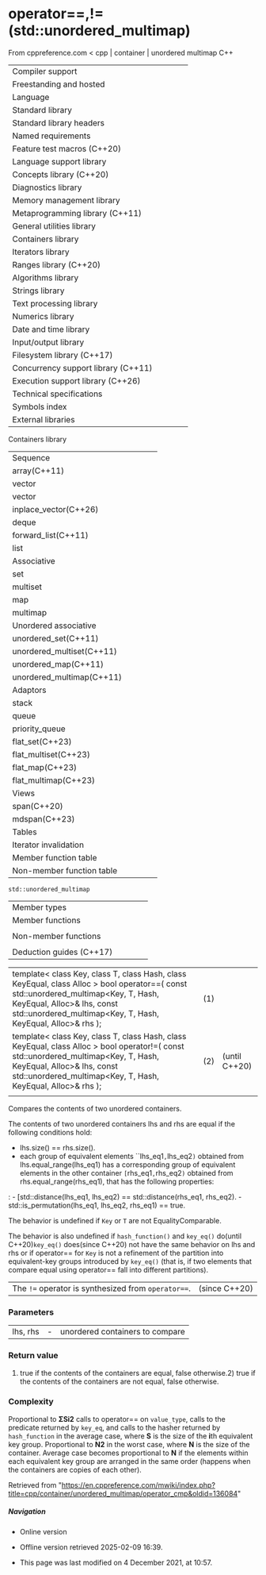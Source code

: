 # operator==,!=(std::unordered_multimap)

From cppreference.com
< cpp‎ | container‎ | unordered multimap
C++

|  |  |  |  |  |
| --- | --- | --- | --- | --- |
| Compiler support | | | | |
| Freestanding and hosted | | | | |
| Language | | | | |
| Standard library | | | | |
| Standard library headers | | | | |
| Named requirements | | | | |
| Feature test macros (C++20) | | | | |
| Language support library | | | | |
| Concepts library (C++20) | | | | |
| Diagnostics library | | | | |
| Memory management library | | | | |
| Metaprogramming library (C++11) | | | | |
| General utilities library | | | | |
| Containers library | | | | |
| Iterators library | | | | |
| Ranges library (C++20) | | | | |
| Algorithms library | | | | |
| Strings library | | | | |
| Text processing library | | | | |
| Numerics library | | | | |
| Date and time library | | | | |
| Input/output library | | | | |
| Filesystem library (C++17) | | | | |
| Concurrency support library (C++11) | | | | |
| Execution support library (C++26) | | | | |
| Technical specifications | | | | |
| Symbols index | | | | |
| External libraries | | | | |

Containers library

|  |  |  |  |  |
| --- | --- | --- | --- | --- |
| Sequence | | | | |
| array(C++11) | | | | |
| vector | | | | |
| vector<bool> | | | | |
| inplace_vector(C++26) | | | | |
| deque | | | | |
| forward_list(C++11) | | | | |
| list | | | | |
| Associative | | | | |
| set | | | | |
| multiset | | | | |
| map | | | | |
| multimap | | | | |
| Unordered associative | | | | |
| unordered_set(C++11) | | | | |
| unordered_multiset(C++11) | | | | |
| unordered_map(C++11) | | | | |
| unordered_multimap(C++11) | | | | |
| Adaptors | | | | |
| stack | | | | |
| queue | | | | |
| priority_queue | | | | |
| flat_set(C++23) | | | | |
| flat_multiset(C++23) | | | | |
| flat_map(C++23) | | | | |
| flat_multimap(C++23) | | | | |
| Views | | | | |
| span(C++20) | | | | |
| mdspan(C++23) | | | | |
| Tables | | | | |
| Iterator invalidation | | | | |
| Member function table | | | | |
| Non-member function table | | | | |

`std::unordered_multimap`

|  |  |  |  |  |
| --- | --- | --- | --- | --- |
| Member types | | | | |
| Member functions | | | | |
| |  |  |  |  |  | | --- | --- | --- | --- | --- | | unordered_multimap::unordered_multimap | | | | | | unordered_multimap::~unordered_multimap | | | | | | unordered_multimap::operator= | | | | | | unordered_multimap::get_allocator | | | | | | Iterators | | | | | | unordered_multimap::beginunordered_multimap::cbegin | | | | | | unordered_multimap::endunordered_multimap::cend | | | | | | Capacity | | | | | | unordered_multimap::size | | | | | | unordered_multimap::max_size | | | | | | unordered_multimap::empty | | | | | | Modifiers | | | | | | unordered_multimap::clear | | | | | | unordered_multimap::insert | | | | | | unordered_multimap::insert_range(C++23) | | | | | | unordered_multimap::emplace | | | | | | unordered_multimap::emplace_hint | | | | | | unordered_multimap::erase | | | | | | unordered_multimap::swap | | | | | | unordered_multimap::extract(C++17) | | | | | | unordered_multimap::merge(C++17) | | | | | | |  |  |  |  |  | | --- | --- | --- | --- | --- | | Lookup | | | | | | unordered_multimap::count | | | | | | unordered_multimap::find | | | | | | unordered_multimap::contains(C++20) | | | | | | unordered_multimap::equal_range | | | | | | Bucket interface | | | | | | unordered_multimap::begin(size_type)unordered_multimap::cbegin(size_type) | | | | | | unordered_multimap::end(size_type)unordered_multimap::cend(size_type) | | | | | | unordered_multimap::bucket_count | | | | | | unordered_multimap::max_bucket_count | | | | | | unordered_multimap::bucket_size | | | | | | unordered_multimap::bucket | | | | | | Hash policy | | | | | | unordered_multimap::load_factor | | | | | | unordered_multimap::max_load_factor | | | | | | unordered_multimap::rehash | | | | | | unordered_multimap::reserve | | | | | | Observers | | | | | | unordered_multimap::hash_function | | | | | | unordered_multimap::key_eq | | | | | |
| Non-member functions | | | | |
| |  |  |  |  |  | | --- | --- | --- | --- | --- | | std::swap(std::unordered_multimap) | | | | | | erase_if(std::unordered_multimap)(C++20) | | | | | | |  |  |  |  |  | | --- | --- | --- | --- | --- | | ****operator==operator!=****(until C++20) | | | | | |
| Deduction guides (C++17) | | | | |

|  |  |  |
| --- | --- | --- |
| template< class Key, class T, class Hash, class KeyEqual, class Alloc >  bool operator==( const std::unordered_multimap<Key, T, Hash, KeyEqual, Alloc>& lhs, const std::unordered_multimap<Key, T, Hash, KeyEqual, Alloc>& rhs ); | (1) |  |
| template< class Key, class T, class Hash, class KeyEqual, class Alloc >  bool operator!=( const std::unordered_multimap<Key, T, Hash, KeyEqual, Alloc>& lhs, const std::unordered_multimap<Key, T, Hash, KeyEqual, Alloc>& rhs ); | (2) | (until C++20) |
|  |  |  |

Compares the contents of two unordered containers.

The contents of two unordered containers lhs and rhs are equal if the following conditions hold:

- lhs.size() == rhs.size().
- each group of equivalent elements ``lhs_eq1`,`lhs_eq2`)` obtained from lhs.equal_range(lhs_eq1) has a corresponding group of equivalent elements in the other container `[`rhs_eq1`,`rhs_eq2`)` obtained from rhs.equal_range(rhs_eq1), that has the following properties:

:   - [std::distance(lhs_eq1, lhs_eq2) == std::distance(rhs_eq1, rhs_eq2).
    - std::is_permutation(lhs_eq1, lhs_eq2, rhs_eq1) == true.

The behavior is undefined if `Key` or `T` are not EqualityComparable.

The behavior is also undefined if `hash_function()` and `key_eq()` do(until C++20)`key_eq()` does(since C++20) not have the same behavior on lhs and rhs or if operator== for `Key` is not a refinement of the partition into equivalent-key groups introduced by `key_eq()` (that is, if two elements that compare equal using operator== fall into different partitions).

|  |  |
| --- | --- |
| The `!=` operator is synthesized from `operator==`. | (since C++20) |

### Parameters

|  |  |  |
| --- | --- | --- |
| lhs, rhs | - | unordered containers to compare |

### Return value

1) true if the contents of the containers are equal, false otherwise.2) true if the contents of the containers are not equal, false otherwise.

### Complexity

Proportional to **ΣSi2** calls to operator== on `value_type`, calls to the predicate returned by `key_eq`, and calls to the hasher returned by `hash_function` in the average case, where **S** is the size of the **i**th equivalent key group. Proportional to **N2** in the worst case, where **N** is the size of the container. Average case becomes proportional to **N** if the elements within each equivalent key group are arranged in the same order (happens when the containers are copies of each other).

Retrieved from "<https://en.cppreference.com/mwiki/index.php?title=cpp/container/unordered_multimap/operator_cmp&oldid=136084>"

##### Navigation

- Online version
- Offline version retrieved 2025-02-09 16:39.

- This page was last modified on 4 December 2021, at 10:57.